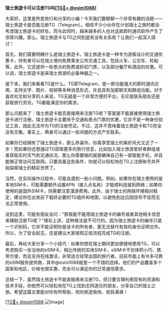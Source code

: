 **瑞士旅遊卡可以注册TG吗[[TG💪+ @esim1088](https://t.me/s/esim1088)]**

大家好，这里是热爱旅行和分享的小编！今天我们要聊聊一个非常有趣的话题——瑞士旅遊卡是否能注册TG（Telegram）。相信不少小伙伴在计划瑞士之旅时都会考虑瑞士旅遊卡的好处，而与此同时，越来越多的人也对这款即时通讯软件产生了浓厚兴趣。那么，瑞士旅遊卡与TG之间到底有没有关系呢？让我们一起深入探讨！

首先，我们需要明确什么是瑞士旅遊卡。瑞士旅遊卡是一种专为游客设计的交通优惠卡，持有者可以在瑞士境内免费乘坐公共交通工具，包括火车、公交车、轮船等。此外，它还提供一些景点的免费或折扣门票，以及部分餐厅和酒店的优惠。可以说，瑞士旅遊卡是来瑞士旅游的必备神器之一。

接下来，我们来看看TG是什么。TG即Telegram，是一款功能强大的即时通讯应用，支持文字、图片、视频等多种消息形式，并且具有加密聊天和群组功能。对于喜欢社交和分享的人来说，TG无疑是一个非常方便的平台。无论是联系朋友还是获取旅行资讯，TG都能满足你的需求。

那么问题来了：瑞士旅遊卡能否直接用来注册TG呢？答案是不能直接使用瑞士旅遊卡进行注册。瑞士旅遊卡主要用于交通和景点门票的优惠，它并不是一种身份验证工具，因此无法作为TG的注册凭证。不过，这并不意味着瑞士旅遊卡和TG完全没有交集。事实上，两者可以通过一些间接的方式产生联系。

如果你已经拥有了瑞士旅遊卡，那么恭喜你，你离享受瑞士的美好风光又近了一步！而如果你还想通过TG获取更多的旅行信息，比如加入瑞士旅游爱好者群组或者获取实时天气和交通状况，那么你需要做的就是确保自己有一部智能手机，并且能够正常访问互联网。只要具备这些条件，你就可以轻松地在TG上注册账号并开始探索瑞士的精彩世界了。

当然，在实际操作过程中，可能会遇到一些小问题。例如，如果你在瑞士使用的是本地SIM卡，可能需要额外设置APN（接入点名称）才能顺利连接到网络；如果你使用的是国外SIM卡，则需要注意漫游费用。此外，由于瑞士的网络环境相对稳定，建议你在出发前下载好必要的TG插件和地图，以避免到达后因信号不佳而无法正常使用。

说到这里，可能有朋友会问：“那我能不能用瑞士旅遊卡的编号或者其他相关信息来辅助注册TG呢？”理论上讲，这种做法是不可行的。因为瑞士旅遊卡的编号只是一个识别码，它并不能证明你是该卡的所有者，更无法替代有效的身份证明文件。所以，为了安全起见，还是建议大家按照正规流程完成TG的注册。

最后，再给大家分享一个小技巧：如果你想在瑞士期间更加便捷地使用TG，可以考虑购买一张当地的eSIM卡。相比传统的实体SIM卡，eSIM卡不仅体积小巧、携带方便，而且支持在线激活，非常适合经常出国的旅行者。目前市面上有许多可靠的eSIM服务提供商，其中@esim1088就是一个不错的选择。他们的产品覆盖多个国家和地区，价格也很实惠，完全可以满足你的日常通信需求。

总结一下，虽然瑞士旅遊卡不能直接用来注册TG，但只要合理利用现有的资源和技术手段，你依然可以轻松地在TG上找到志同道合的朋友，分享自己的瑞士之旅。希望这篇文章能对你有所帮助，祝你旅途愉快，收获满满！

[[TG💪+ @esim1088](https://t.me/s/esim1088) ![Image](https://i.postimg.cc/4NQfJmqS/Snipaste-2025-05-13-00-14-12.png)]